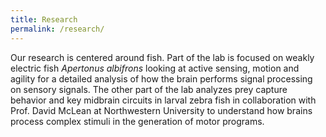 ```yaml
---
title: Research
permalink: /research/
---
```



Our research is centered around fish. Part of the lab is focused on  weakly electric fish *Apertonus albifrons* looking at active sensing, motion and agility for a detailed analysis of how the brain performs signal processing on sensory signals. The other part of the lab analyzes prey capture behavior and key midbrain circuits in larval zebra fish in collaboration with Prof. David McLean at Northwestern University to understand how brains process complex stimuli in the generation of motor programs. 